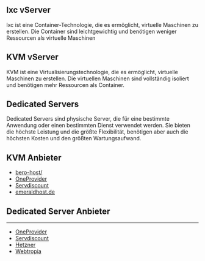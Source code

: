 ## lxc vServer
lxc ist eine Container-Technologie, die es ermöglicht, virtuelle Maschinen zu erstellen. Die Container sind leichtgewichtig und benötigen weniger Ressourcen als virtuelle Maschinen
## KVM vServer
KVM ist eine Virtualisierungstechnologie, die es ermöglicht, virtuelle Maschinen zu erstellen. Die virtuellen Maschinen sind vollständig isoliert und benötigen mehr Ressourcen als Container.
## Dedicated Servers
Dedicated Servers sind physische Server, die für eine bestimmte Anwendung oder einen bestimmten Dienst verwendet werden. Sie bieten die höchste Leistung und die größte Flexibilität, benötigen aber auch die höchsten Kosten und den größten Wartungsaufwand.


## KVM Anbieter 
* [bero-host/](https://bero-host.de/)
* [OneProvider](https://oneprovider.com/)
* [Servdiscount](https://servdiscount.com)
* [emeraldhost.de](https://emeraldhost.de/)
## Dedicated Server Anbieter
------------------------------
* [OneProvider](https://oneprovider.com/)
* [Servdiscount](https://servdiscount.com)
* [Hetzner](https://www.hetzner.de/)
* [Webtropia](https://www.webtropia.com/)
